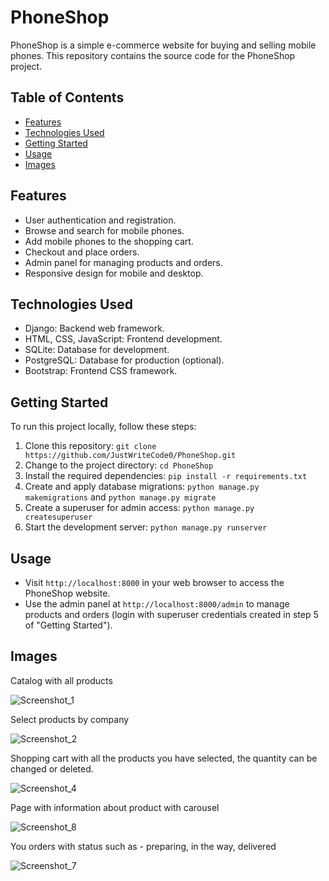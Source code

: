# PhoneShop

PhoneShop is a simple e-commerce website for buying and selling mobile phones. This repository contains the source code for the PhoneShop project.

## Table of Contents
- [Features](#features)
- [Technologies Used](#technologies-used)
- [Getting Started](#getting-started)
- [Usage](#usage)
- [Images](#images)

## Features

- User authentication and registration.
- Browse and search for mobile phones.
- Add mobile phones to the shopping cart.
- Checkout and place orders.
- Admin panel for managing products and orders.
- Responsive design for mobile and desktop.

## Technologies Used

- Django: Backend web framework.
- HTML, CSS, JavaScript: Frontend development.
- SQLite: Database for development.
- PostgreSQL: Database for production (optional).
- Bootstrap: Frontend CSS framework.

## Getting Started

To run this project locally, follow these steps:

1. Clone this repository: `git clone https://github.com/JustWriteCode0/PhoneShop.git`
2. Change to the project directory: `cd PhoneShop`
3. Install the required dependencies: `pip install -r requirements.txt`
4. Create and apply database migrations: `python manage.py makemigrations` and `python manage.py migrate`
5. Create a superuser for admin access: `python manage.py createsuperuser`
6. Start the development server: `python manage.py runserver`

## Usage

- Visit `http://localhost:8000` in your web browser to access the PhoneShop website.
- Use the admin panel at `http://localhost:8000/admin` to manage products and orders (login with superuser credentials created in step 5 of "Getting Started").

## Images
Catalog with all products

![Screenshot_1](https://github.com/JustWriteCode0/PhoneShop/assets/111213562/8f95b9ee-97e8-4b15-983f-feec1c4202f6)

Select products by company

![Screenshot_2](https://github.com/JustWriteCode0/PhoneShop/assets/111213562/6a69d522-a63c-4b65-8d71-bcde56d7ebd3)

Shopping cart with all the products you have selected, the quantity can be changed or deleted.

![Screenshot_4](https://github.com/JustWriteCode0/PhoneShop/assets/111213562/bce1bf2d-631c-4929-ba7e-267e5a0fec94)

Page with information about product with carousel

![Screenshot_8](https://github.com/JustWriteCode0/PhoneShop/assets/111213562/6ca05904-9e33-4bef-ab83-13858cbffee9)

You orders with status such as - preparing, in the way, delivered

![Screenshot_7](https://github.com/JustWriteCode0/PhoneShop/assets/111213562/c3f95ef8-0141-4a70-945c-5a2c788be6db)


